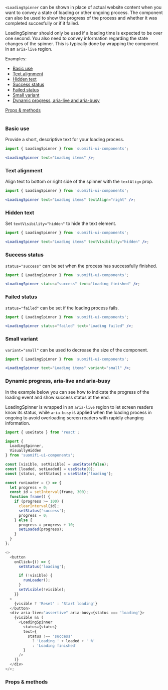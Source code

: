 `<LoadingSpinner` can be shown in place of actual website content when you want to convey a state of loading or other ongoing process. The component can also be used to show the progress of the process and whether it was completed succesfully or if it failed.

LoadingSpinner should only be used if a loading time is expected to be over one second. You also need to convey information regarding the state changes of the spinner. This is typically done by wrapping the component in an `aria-live` region.

Examples:

<ul>
  <li><a href="/#/Components/LoadingSpinner?id=basic-use">Basic use</a></li>
  <li><a href="/#/Components/LoadingSpinner?id=text-alignment">Text alignment</a></li>
  <li><a href="/#/Components/LoadingSpinner?id=hidden-text">Hidden text</a></li>
  <li><a href="/#/Components/LoadingSpinner?id=success-status">Success status</a></li>
  <li><a href="/#/Components/LoadingSpinner?id=failed-status">Failed status</a></li>
  <li><a href="/#/Components/LoadingSpinner?id=small-variant">Small variant</a></li>
  <li><a href="/#/Components/LoadingSpinner?id=dynamic-progress-aria-live-and-aria-busy">Dynamic progress, aria-live and aria-busy</a></li>
</ul>

<div style="margin-bottom: 40px">
  <a href="/#/Components/LoadingSpinner?id=props--methods">Props & methods</a>
</div>

### Basic use

Provide a short, descriptive text for your loading process.

```jsx
import { LoadingSpinner } from 'suomifi-ui-components';

<LoadingSpinner text="Loading items" />;
```

### Text alignment

Align text to bottom or right side of the spinner with the `textAlign` prop.

```jsx
import { LoadingSpinner } from 'suomifi-ui-components';

<LoadingSpinner text="Loading items" textAlign="right" />;
```

### Hidden text

Set `textVisibility="hidden"` to hide the text element.

```jsx
import { LoadingSpinner } from 'suomifi-ui-components';

<LoadingSpinner text="Loading items" textVisibility="hidden" />;
```

### Success status

`status="success"` can be set when the process has successfully finished.

```jsx
import { LoadingSpinner } from 'suomifi-ui-components';

<LoadingSpinner status="success" text="Loading finished" />;
```

### Failed status

`status="failed"` can be set if the loading process fails.

```jsx
import { LoadingSpinner } from 'suomifi-ui-components';

<LoadingSpinner status="failed" text="Loading failed" />;
```

### Small variant

`variant="small"` can be used to decrease the size of the component.

```jsx
import { LoadingSpinner } from 'suomifi-ui-components';

<LoadingSpinner text="Loading items" variant="small" />;
```

### Dynamic progress, aria-live and aria-busy

In the example below you can see how to indicate the progress of the loading event and show success status at the end.

LoadingSpinner is wrapped in an `aria-live` region to let screen readers know its status, while `aria-busy` is applied when the loading process in ongoing to avoid overloading screen readers with rapidly changing information.

```js
import { useState } from 'react';

import {
  LoadingSpinner,
  VisuallyHidden
} from 'suomifi-ui-components';

const [visible, setVisible] = useState(false);
const [loaded, setLoaded] = useState(0);
const [status, setStatus] = useState('loading');

const runLoader = () => {
  let progress = 0;
  const id = setInterval(frame, 300);
  function frame() {
    if (progress >= 100) {
      clearInterval(id);
      setStatus('success');
      progress = 0;
    } else {
      progress = progress + 10;
      setLoaded(progress);
    }
  }
};

<>
  <button
    onClick={() => {
      setStatus('loading');

      if (!visible) {
        runLoader();
      }
      setVisible(!visible);
    }}
  >
    {visible ? 'Reset' : 'Start loading'}
  </button>
  <div aria-live="assertive" aria-busy={status === 'loading'}>
    {visible && (
      <LoadingSpinner
        status={status}
        text={
          status !== 'success'
            ? 'Loading ' + loaded + ' %'
            : 'Loading finished'
        }
      />
    )}
  </div>
</>;
```

### Props & methods
